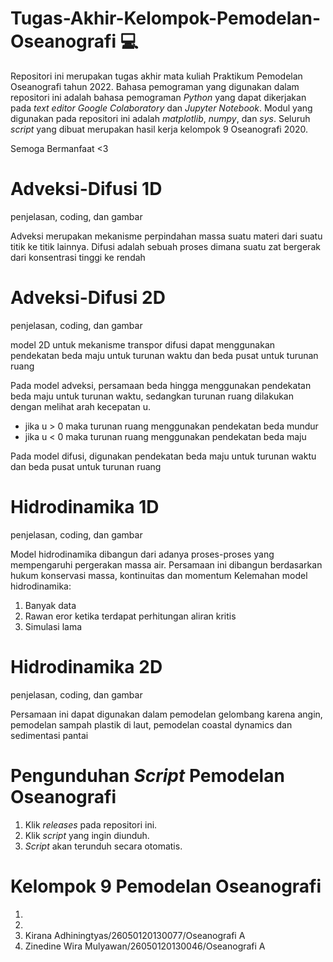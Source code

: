 # Tugas-Akhir-Kelompok-Pemodelan-Oseanografi 💻
Repositori ini merupakan tugas akhir mata kuliah Praktikum Pemodelan Oseanografi tahun 2022. Bahasa pemograman yang digunakan dalam repositori ini adalah bahasa pemograman *Python* yang dapat dikerjakan pada *text editor Google Colaboratory* dan *Jupyter Notebook*. Modul yang digunakan pada repositori ini adalah *matplotlib*, *numpy*, dan *sys*. Seluruh _script_ yang dibuat merupakan hasil kerja kelompok 9 Oseanografi 2020.

Semoga Bermanfaat <3

# **Adveksi-Difusi 1D**
penjelasan, coding, dan gambar

Adveksi merupakan mekanisme perpindahan massa suatu materi dari suatu titik ke titik lainnya.
Difusi adalah sebuah proses dimana suatu zat bergerak dari konsentrasi tinggi ke rendah

# **Adveksi-Difusi 2D**
penjelasan, coding, dan gambar

model 2D untuk mekanisme transpor difusi dapat menggunakan pendekatan beda maju untuk turunan waktu dan beda pusat untuk turunan ruang

Pada model adveksi, persamaan beda hingga menggunakan pendekatan beda maju untuk turunan waktu, sedangkan turunan ruang dilakukan dengan melihat arah kecepatan u. 
- jika u > 0 maka turunan ruang menggunakan pendekatan beda mundur
- jika u < 0 maka turunan ruang menggunakan pendekatan beda maju

Pada model difusi, digunakan pendekatan beda maju untuk turunan waktu dan beda pusat untuk turunan ruang


# **Hidrodinamika 1D**
penjelasan, coding, dan gambar

Model hidrodinamika dibangun dari adanya proses-proses yang mempengaruhi pergerakan massa air. Persamaan ini dibangun berdasarkan hukum konservasi massa, kontinuitas dan momentum
Kelemahan model hidrodinamika:
1. Banyak data 
2. Rawan eror ketika terdapat perhitungan aliran kritis
3. Simulasi lama 


# **Hidrodinamika 2D**
penjelasan, coding, dan gambar

Persamaan ini dapat digunakan dalam pemodelan gelombang karena angin, pemodelan sampah plastik di laut, pemodelan coastal dynamics dan sedimentasi pantai



# Pengunduhan *Script* Pemodelan Oseanografi
1. Klik *releases* pada repositori ini.
2. Klik *script* yang ingin diunduh.
3. *Script* akan terunduh secara otomatis.


# **Kelompok 9 Pemodelan Oseanografi**
1.
2.
3. Kirana Adhiningtyas/26050120130077/Oseanografi A
4. Zinedine Wira Mulyawan/26050120130046/Oseanografi A
